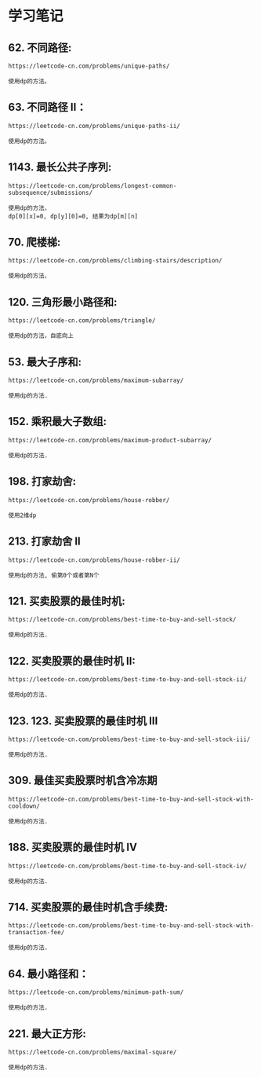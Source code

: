 # 学习笔记


## 62. 不同路径:

    https://leetcode-cn.com/problems/unique-paths/
    
    使用dp的方法。
    
## 63. 不同路径 II：

    https://leetcode-cn.com/problems/unique-paths-ii/
    
    使用dp的方法。


## 1143. 最长公共子序列:

    https://leetcode-cn.com/problems/longest-common-subsequence/submissions/
    
    使用dp的方法，
    dp[0][x]=0, dp[y][0]=0, 结果为dp[m][n]
    
## 70. 爬楼梯:

    https://leetcode-cn.com/problems/climbing-stairs/description/
    
    使用dp的方法，
    
## 120. 三角形最小路径和:

    https://leetcode-cn.com/problems/triangle/
    
    使用dp的方法，自底向上
    
## 53. 最大子序和:

    https://leetcode-cn.com/problems/maximum-subarray/
    
    使用dp的方法.
    
## 152. 乘积最大子数组:

    https://leetcode-cn.com/problems/maximum-product-subarray/
    
    使用dp的方法.
    
## 198. 打家劫舍:

    https://leetcode-cn.com/problems/house-robber/
    
    使用2维dp
    
## 213. 打家劫舍 II

    https://leetcode-cn.com/problems/house-robber-ii/
    
    使用dp的方法, 偷第0个或者第N个
    
## 121. 买卖股票的最佳时机:

    https://leetcode-cn.com/problems/best-time-to-buy-and-sell-stock/
    
    使用dp的方法.
    
## 122. 买卖股票的最佳时机 II:

    https://leetcode-cn.com/problems/best-time-to-buy-and-sell-stock-ii/
    
    使用dp的方法.
    
## 123. 123. 买卖股票的最佳时机 III

    https://leetcode-cn.com/problems/best-time-to-buy-and-sell-stock-iii/
    
    使用dp的方法.
    
## 309. 最佳买卖股票时机含冷冻期

    https://leetcode-cn.com/problems/best-time-to-buy-and-sell-stock-with-cooldown/
    
    使用dp的方法.
    
## 188. 买卖股票的最佳时机 IV

    https://leetcode-cn.com/problems/best-time-to-buy-and-sell-stock-iv/
    
    使用dp的方法.
    
## 714. 买卖股票的最佳时机含手续费:

    https://leetcode-cn.com/problems/best-time-to-buy-and-sell-stock-with-transaction-fee/
    
    使用dp的方法.
    
## 64. 最小路径和：

    https://leetcode-cn.com/problems/minimum-path-sum/
    
    使用dp的方法.
    
## 221. 最大正方形:
    
    https://leetcode-cn.com/problems/maximal-square/
    
    使用dp的方法.
    
    